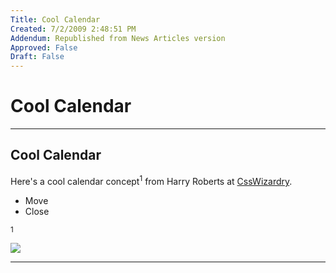 ```yaml
---
Title: Cool Calendar
Created: 7/2/2009 2:48:51 PM
Addendum: Republished from News Articles version
Approved: False
Draft: False
---
```

# Cool Calendar

---

## Cool Calendar


Here's a <!--Begin mp_html_link_1_24f4471f-->cool calendar concept<sup class="itcexpand-super">1</sup><!--End mp_html_link_1_24f4471f--> from Harry Roberts at [CssWizardry](http://csswizardry.com/).

<!--Begin mp_html_detail_1_24f4471f--> 
- Move
- Close

<sup class="itcexpand-super">1</sup><!--Begin mp_html_detail_body_1_24f4471f--> 





[![](http://csswizardry.com/calendar.jpg)](http://csswizardry.com/toybox/2009-calendar/)





<!--End mp_html_detail_body_1_24f4471f-->
 <!--End mp_html_detail_1_24f4471f--> 



---

